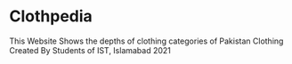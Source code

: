 # Clothpedia
This Website Shows the depths of clothing categories of Pakistan Clothing Created By Students of IST, Islamabad 2021
